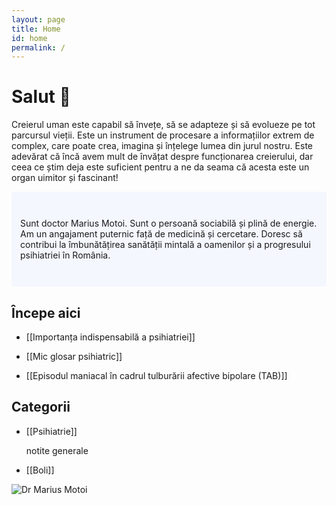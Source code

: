 ```yaml
---
layout: page
title: Home
id: home
permalink: /
---
```


# Salut 🌱

Creierul uman este capabil să învețe, să se adapteze și să evolueze pe tot parcursul vieții. Este un instrument de procesare a informațiilor extrem de complex, care poate crea, imagina și înțelege lumea din jurul nostru. Este adevărat că încă avem mult de învățat despre funcționarea creierului, dar ceea ce știm deja este suficient pentru a ne da seama că acesta este un organ uimitor și fascinant!

<p style="padding: 3em 1em; background: #f5f7ff; border-radius: 4px;"> Sunt doctor Marius Motoi. Sunt o persoană sociabilă și plină de energie. Am un angajament puternic față de medicină și cercetare. Doresc să contribui la îmbunătățirea sanătății mintală a oamenilor și a progresului psihiatriei în România.
</p>

## Începe aici

- [[Importanța indispensabilă a psihiatriei]]

- [[Mic glosar psihiatric]]

- [[Episodul maniacal în cadrul tulburării afective bipolare (TAB)]]

## Categorii

- [[Psihiatrie]]

  notite generale

- [[Boli]]

![Dr  Marius Motoi](https://github.com/desprepsihiatrie/blog/assets/139854003/9ccbade5-fe21-44f8-bdad-89be1efc55a6)

